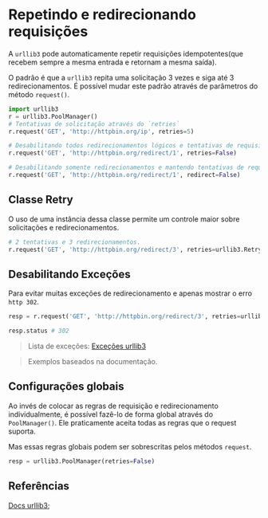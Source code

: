 # Repetindo e redirecionando requisições

A `urllib3` pode automaticamente repetir requisições idempotentes(que recebem sempre a mesma entrada e retornam a mesma saída).  

O padrão é que a `urllib3` repita uma solicitação 3 vezes e siga até 3 redirecionamentos. É possível mudar este padrão através de parâmetros do método `request()`.  


```py
import urllib3
r = urllib3.PoolManager()
# Tentativas de solicitação através do `retries`
r.request('GET', 'http://httpbin.org/ip', retries=5)

# Desabilitando todos redirecionamentos lógicos e tentativas de requisição.
r.request('GET', 'http://httpbin.org/redirect/1', retries=False)

# Desabilitando somente redirecionamentos e mantendo tentativas de requisição.
r.request('GET', 'http://httpbin.org/redirect/1', redirect=False)
```
  
## Classe Retry
  
O uso de uma instância dessa classe permite um controle maior sobre solicitações e redirecionamentos.  

```py
# 2 tentativas e 3 redirecionamentos.
r.request('GET', 'http://httpbin.org/redirect/3', retries=urllib3.Retry(2, redirect=3))
```
  
## Desabilitando Exceções
  
Para evitar muitas exceções de redirecionamento e apenas mostrar o erro `http 302`.  

```py
resp = r.request('GET', 'http://httpbin.org/redirect/3', retries=urllib3.Retry(2, redirect=3, raise_on_redirect=False))

resp.status # 302
```
  
> Lista de exceções: [Exceções urllib3](http://urllib3.readthedocs.io/en/latest/reference/index.html#module-urllib3.exceptions)  
  

> Exemplos baseados na documentação.
  
## Configurações globais
  
Ao invés de colocar as regras de requisição e redirecionamento individualmente, é possível fazê-lo de forma global através do `PoolManager()`. Ele praticamente aceita todas as regras que o request suporta.  

Mas essas regras globais podem ser sobrescritas pelos métodos `request`.  

```py
resp = urllib3.PoolManager(retries=False)
```

## Referências
  
[Docs urllib3](http://urllib3.readthedocs.io/en/latest/user-guide.html);  
